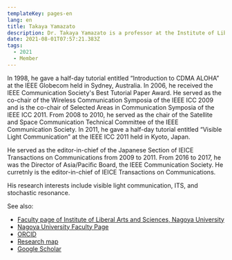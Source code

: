 ```yaml
---
templateKey: pages-en
lang: en
title: Takaya Yamazato
description: Dr. Takaya Yamazato is a professor at the Institute of Liberal Arts and Sciences, Nagoya University, Japan.
date: 2021-08-01T07:57:21.383Z
tags:
  - 2021
  - Member
---
```


In 1998, he gave a half-day tutorial entitled “Introduction to CDMA ALOHA” at the IEEE Globecom held in Sydney, Australia.
In 2006, he received the IEEE Communication Society's Best Tutorial Paper Award.
He served as the co-chair of the Wireless Communication Symposia of the IEEE ICC 2009 and is the co-chair of Selected Areas in Communication Symposia of the IEEE ICC 2011.
From 2008 to 2010, he served as the chair of the Satellite and Space Communication Technical Committee of the IEEE Communication Society.
In 2011, he gave a half-day tutorial entitled “Visible Light Communication” at the IEEE ICC 2011 held in Kyoto, Japan.

He served as the editor-in-chief of the Japanese Section of IEICE Transactions on Communications from 2009 to 2011.
From 2016 to 2017, he was the Director of Asia/Pacific Board, the IEEE Communication Society.
He curretnly is the editor-in-chief of IEICE Transactions on Communications.

His research interests include visible light communication, ITS, and stochastic resonance.

See also:

- <a href="https://www.ilas.nagoya-u.ac.jp/en/faculty.html" target="_blank">Faculty page of Institute of Liberal Arts and Sciences, Nagoya University</a>
- <a href="https://profs.provost.nagoya-u.ac.jp/html/100001840_en.html" target="_blank">Nagoya University Faculty Page</a>
- <a href="https://orcid.org/0000-0001-5256-4965" target="\_blank">ORCID</a>
- <a href="https://researchmap.jp/read0042505/" target="_blank">Research map</a>
- <a href="https://scholar.google.co.jp/citations?user=huzxGUAAAAAJ&amp;hl=ja&amp;oi=ao" target="_blank">Google Scholar</a>
